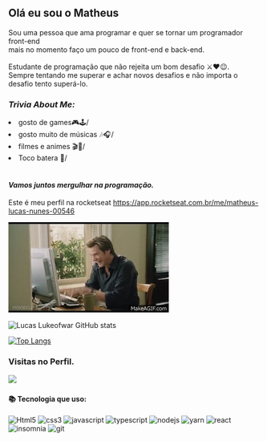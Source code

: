 ## Olá eu sou o Matheus 

Sou uma pessoa que ama programar e quer se tornar um programador front-end <br/>
mais no momento faço um pouco de front-end e back-end.<br/>
<br/>
Estudante de programação que não rejeita um bom desafio ⚔❤😉.<br/>
Sempre tentando me superar e achar novos desafios e não importa o desafio 
tento superá-lo.


### *Trivia About Me:*

<li>gosto de games🎮🕹/ </li>

<li> gosto muito de músicas 🎶🎧/ </li>

<li>filmes e animes 🎬🎥/ </li>

<li>Toco batera 🥢/ </li>

 <br/>
 
 #### *Vamos juntos mergulhar na programação.*
Este é meu perfil na rocketseat https://app.rocketseat.com.br/me/matheus-lucas-nunes-00546

  ![helloo](https://github.com/Lukeofwar/Lukeofwar/blob/main/580429e3ffd3264c1aed7a5a96785bf14ab7ad1e.gif)


![Lucas Lukeofwar GitHub stats](https://github-readme-stats.vercel.app/api?username=Lukeofwar&show_icons=true&theme=radical) 
 <br/> 
 
[![Top Langs](https://github-readme-stats.vercel.app/api/top-langs/?username=Lukeofwar&layout=compact&theme=radical)](https://github.com/Lukeofwar/github-readme-stats) 
 <br/>
 
 
 ### Visitas no Perfil.
 <img alingn="center" src="https://profile-counter.glitch.me/Lukeofwar/count.svg" />
 
 

 #### 📚 Tecnologia que uso:
![Html5](https://img.shields.io/badge/HTML5-E34F26?style=for-the-badge&logo=html5&logoColor=white)
![css3](https://img.shields.io/badge/CSS3-1572B6?style=for-the-badge&logo=css3&logoColor=white)
![javascript](https://img.shields.io/badge/JavaScript-F7DF1E?style=for-the-badge&logo=javascript&logoColor=black)
![typescript](https://img.shields.io/badge/TypeScript-007acc?style=for-the-badge&logo=typescript&logoColor=white)
![nodejs](https://img.shields.io/badge/Node.js-339933?style=for-the-badge&logo=nodedotjs&logoColor=white)
![yarn](https://img.shields.io/badge/Yarn-2C8EBB?style=for-the-badge&logo=yarn&logoColor=white)
![react](https://img.shields.io/badge/React-20232A?style=for-the-badge&logo=react&logoColor=61DAFB)
![insomnia](https://img.shields.io/badge/insomnia-5849be?style=for-the-badge&logo=insomnia&logoColor=white)
![git](https://img.shields.io/badge/git-f05032?style=for-the-badge&logo=git&logoColor=white)









